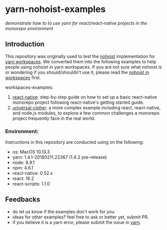 # yarn-nohoist-examples

_demonstrate how to to use yarn for react/react-native projects in the monorepo environment_

## Introduction

This repository was originally used to test the [nohoist](https://github.com/yarnpkg/yarn/pull/4979) implementation for [yarn workspaces](https://yarnpkg.com/blog/2017/08/02/introducing-workspaces/). We converted them into the following examples to help people using nohoist in yarn workspaces. If you are not sure what nohoist is or wondering if you should/shouldn't use it, please read the [nohoist in workspaces](https://yarnpkg.com/blog/2018/02/15/nohoist/) first.

workspaces-examples:

1. [react-native](workspaces-examples/react-native): step-by-step guide on how to set up a basic react-native monorepo project following react-native's getting started guide. 
1. [universal-cipher](workspaces-examples/universal-cipher): a more complex example including react, react-native, and node.js modules, to explore a few common challenges a monorepo project frequently face in the real world.


### Environment: 
Instructions in this repository are conducted using on the following:

  - os: MacOS 10.13.3
  - yarn: 1.4.1-20180211.22367 (1.4.2 pre-release)
  - node: 8.9.1
  - npm: 4.6.1
  - react-native: 0.52.x
  - react: 16.2
  - react-scripts: 1.1.0

## Feedbacks
- do let us know if the examples don't work for you
- ideas for other examples? feel free to ask or better yet, submit PR.
- if you believe it is a yarn error, please submit the issue in [yarn](https://github.com/yarnpkg/yarn).
